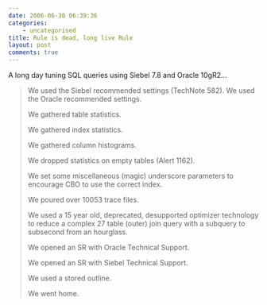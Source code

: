 ```yaml
---
date: 2006-06-30 06:39:36
categories:
    - uncategorised
title: Rule is dead, long live Rule
layout: post
comments: true
---
```

A long day tuning SQL queries using Siebel 7.8 and Oracle 10gR2...
> We used the Siebel recommended settings (TechNote 582).
> We used the Oracle recommended settings.
>
> We gathered table statistics.
>
> We gathered index statistics.
>
> We gathered column histograms.
>
> We dropped statistics on empty tables (Alert 1162).
>
> We set some miscellaneous (magic) underscore parameters to encourage
> CBO to use the correct index.
>
> We poured over 10053 trace files.
>
> We used a 15 year old, deprecated, desupported optimizer technology to
> reduce a complex 27 table (outer) join query with a subquery to
> subsecond from an hourglass.
>
> We opened an SR with Oracle Technical Support.
>
> We opened an SR with Siebel Technical Support.
>
> We used a stored outline.
>
> We went home.
